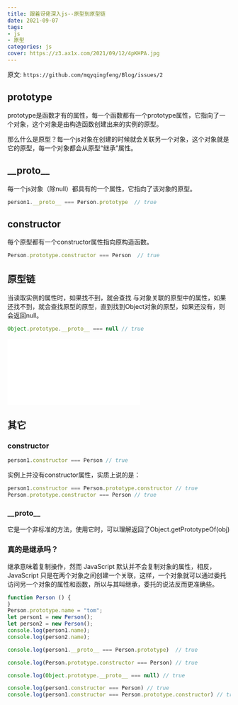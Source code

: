 ```yaml
---
title: 跟着讶佬深入js--原型到原型链
date: 2021-09-07
tags:
- js
- 原型
categories: js
cover: https://z3.ax1x.com/2021/09/12/4pKHPA.jpg
---
```


原文: `https://github.com/mqyqingfeng/Blog/issues/2`

## prototype

prototype是函数才有的属性，每一个函数都有一个prototype属性，它指向了一个对象，这个对象是由构造函数创建出来的实例的原型。

那么什么是原型？每一个js对象在创建的时候就会关联另一个对象，这个对象就是它的原型，每一个对象都会从原型“继承”属性。

## \_\_proto__

每一个js对象（除null）都具有的一个属性，它指向了该对象的原型。

``` javascript
person1.__proto__ === Person.prototype  // true
```

## constructor

每个原型都有一个constructor属性指向原构造函数。

``` javascript
Person.prototype.constructor === Person  // true
```

## 原型链

当读取实例的属性时，如果找不到，就会查找 与对象关联的原型中的属性，如果还找不到，就会查找原型的原型，直到找到Object对象的原型，如果还没有，则会返回null。

``` javascript
Object.prototype.__proto__ === null // true
```

![绘图](./attachments/1630970399134.drawio.html)

## 其它

### constructor

``` javascript
person1.constructor === Person // true
```

实例上并没有constructor属性，实质上说的是：

``` javascript
person1.constructor === Person.prototype.constructor // true
Person.prototype.constructor === Person // true
```

### \_\_proto__

它是一个非标准的方法，使用它时，可以理解返回了Object.getPrototypeOf(obj)

### 真的是继承吗？

继承意味着复制操作，然而 JavaScript 默认并不会复制对象的属性，相反，JavaScript 只是在两个对象之间创建一个关联，这样，一个对象就可以通过委托访问另一个对象的属性和函数，所以与其叫继承，委托的说法反而更准确些。


``` javascript
function Person () {
}
Person.prototype.name = "tom";
let person1 = new Person();
let person2 = new Person();
console.log(person1.name);
console.log(person2.name);

console.log(person1.__proto__ === Person.prototype)  // true

console.log(Person.prototype.constructor === Person) // true

console.log(Object.prototype.__proto__ === null) // true

console.log(person1.constructor === Person) // true
console.log(person1.constructor === Person.prototype.constructor) // true
```

